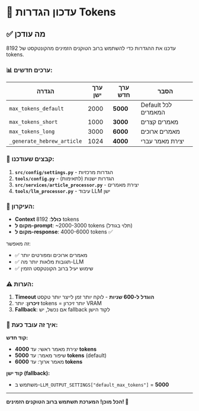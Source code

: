 # 🔧 עדכון הגדרות Tokens

## ✅ מה עודכן

עדכנו את ההגדרות כדי להשתמש ברוב הטוקנים הזמינים מהקונטקסט של 8192 tokens.

### 📊 ערכים חדשים:

| הגדרה | ערך ישן | ערך חדש | הסבר |
|-------|---------|---------|------|
| `max_tokens_default` | 2000 | **5000** | Default לכל המאמרים |
| `max_tokens_short` | 1000 | **3000** | מאמרים קצרים |
| `max_tokens_long` | 3000 | **6000** | מאמרים ארוכים |
| `_generate_hebrew_article` | 1024 | **4000** | יצירת מאמר עברי |

### 📁 קבצים שעודכנו:

1. **`src/config/settings.py`** - הגדרות מרכזיות
2. **`tools/config.py`** - הגדרות ישנות (לתאימות)
3. **`src/services/article_processor.py`** - יצירת מאמרים
4. **`tools/llm_processor.py`** - עיבוד LLM ישן

### 🎯 העיקרון:

- **Context כולל**: 8192 tokens
- **מקום ל-prompt**: ~2000-3000 tokens (תלוי בגודל)
- **מקום ל-response**: 4000-6000 tokens ✅

זה מאפשר:
- ✅ מאמרים ארוכים ומפורטים יותר
- ✅ תגובות מלאות יותר מה-LLM
- ✅ שימוש יעיל ברוב הקונטקסט הזמין

### ⚠️ הערות:

1. **Timeout הוגדל ל-600 שניות** - לוקח יותר זמן לייצר יותר טקסט
2. **זיכרון**: יותר tokens = יותר זיכרון VRAM
3. **Fallback**: אם נכשל, יש fallback לקוד הישן

### 🚀 איך זה עובד כעת:

**קוד חדש:**
- יצירת מאמר ראשי: עד **4000 tokens**
- שיפור מאמר: עד **5000 tokens** (default)
- מאמר ארוך: עד **6000 tokens**

**קוד ישן (fallback):**
- משתמש ב-`LLM_OUTPUT_SETTINGS["default_max_tokens"]` = **5000**

---

**הכל מוכן! המערכת תשתמש ברוב הטוקנים הזמינים! 🎉**

